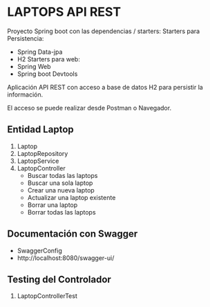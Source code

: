 # LAPTOPS API REST

Proyecto Spring boot con las dependencias / starters:
Starters para Persistencia:
* Spring Data-jpa
* H2
  Starters para web:
* Spring Web
* Spring boot Devtools

Aplicación API REST con acceso a base de datos H2 para persistir la información.

El acceso se puede realizar desde Postman o Navegador.

## Entidad Laptop

1. Laptop
2. LaptopRepository
3. LaptopService
4. LaptopController
    * Buscar todas las laptops
    * Buscar una sola laptop
    * Crear una nueva laptop
    * Actualizar una laptop existente
    * Borrar una laptop
    * Borrar todas las laptops

## Documentación con Swagger
* SwaggerConfig
* http://localhost:8080/swagger-ui/

## Testing del Controlador
1. LaptopControllerTest

